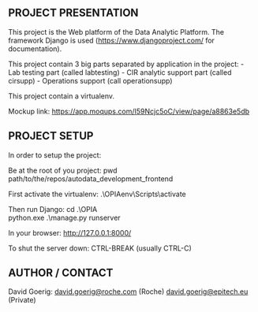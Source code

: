 ## PROJECT PRESENTATION
This project is the Web platform of the Data Analytic Platform.
The framework Django is used (https://www.djangoproject.com/ for documentation).

This project contain 3 big parts separated by application in the project:
    - Lab testing part (called labtesting)
    - CIR analytic support part (called cirsupp)
    - Operations support (call operationsupp)

This project contain a virtualenv.

Mockup link:
https://app.moqups.com/I59Ncjc5oC/view/page/a8863e5db

## PROJECT SETUP

In order to setup the project:

Be at the root of you project:
pwd path/to/the/repos/autodata_development_frontend

First activate the virtualenv:
.\OPIAenv\Scripts\activate

Then run Django:
cd .\OPIA\
python.exe .\manage.py runserver

In your browser:
http://127.0.0.1:8000/

To shut the server down:
CTRL-BREAK (usually CTRL-C)

## AUTHOR / CONTACT
David Goerig:   david.goerig@roche.com (Roche)
                david.goerig@epitech.eu (Private)